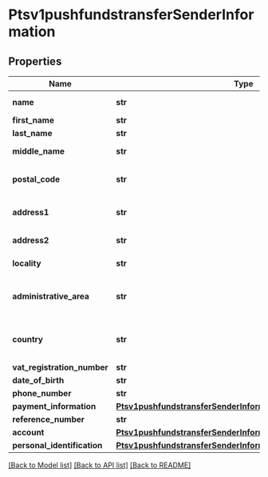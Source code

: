 # Ptsv1pushfundstransferSenderInformation

## Properties
Name | Type | Description | Notes
------------ | ------------- | ------------- | -------------
**name** | **str** | Name of sender.  Funds Disbursement  This value is the name of the originator sending the funds disbursement.  | [optional] 
**first_name** | **str** | This field contains the first name of the entity funding the transaction.  | [optional] 
**last_name** | **str** | This field contains the last name of the entity funding the transaction.  | [optional] 
**middle_name** | **str** | Supported only for Mastercard  transactions. This field contains the  middle name of the entity funding the transaction  | [optional] 
**postal_code** | **str** | Sender&#39;s postal code.  For USA, this must be a valid value of 5 digits or 5 digits hyphen 4 digits, for example &#39;63368&#39;, &#39;63368-5555&#39;. For other regions, this can be alphanumeric, length 1-10.  Required for FDCCompass.  | [optional] 
**address1** | **str** | Street address of sender.  Funds Disbursement  This value is the address of the originator sending the funds disbursement.  Visa Platform Connect Required for transactions using business application id of AA, BI, PP, and WT.  | [optional] 
**address2** | **str** | Used for additional address information. For example: Attention: Accounts Payable Optional field.  This field is supported for only Mastercard Send.  | [optional] 
**locality** | **str** | The sender&#39;s city  Visa Platform Connect Required for transactions using business application id of AA, BI, PP, and WT.  | [optional] 
**administrative_area** | **str** | Sender&#39;s state. Use the State, Province, and Territory Codes for the United States and Canada.The sender&#39;s province, state or territory. Conditional, required if sender&#39;s country is USA or CAN. Must be uppercase alpha 2 or 3 character country subdivision code.  See https://developer.cybersource.com/library/documentation/sbc/quickref/states_and_provinces.pdf  | [optional] 
**country** | **str** | Sender&#39;s country code. Use ISO Standard Alpha Country Codes.  https://developer.cybersource.com/library/documentation/sbc/quickref/countries_alpha_list.pdf  Visa Platform Connect Required for transactions using business application id of AA, BI, PP, and WT.  Required for Mastercard Send  | [optional] 
**vat_registration_number** | **str** | Customer&#39;s government-assigned tax identification number.  | [optional] 
**date_of_birth** | **str** | Sender&#39;s date of birth in YYYYMMDD format.  | [optional] 
**phone_number** | **str** | Sender&#39;s phone number.  | [optional] 
**payment_information** | [**Ptsv1pushfundstransferSenderInformationPaymentInformation**](Ptsv1pushfundstransferSenderInformationPaymentInformation.md) |  | [optional] 
**reference_number** | **str** | Reference number generated by you that uniquely identifies the sender.  | [optional] 
**account** | [**Ptsv1pushfundstransferSenderInformationAccount**](Ptsv1pushfundstransferSenderInformationAccount.md) |  | [optional] 
**personal_identification** | [**Ptsv1pushfundstransferSenderInformationPersonalIdentification**](Ptsv1pushfundstransferSenderInformationPersonalIdentification.md) |  | [optional] 

[[Back to Model list]](../README.md#documentation-for-models) [[Back to API list]](../README.md#documentation-for-api-endpoints) [[Back to README]](../README.md)


